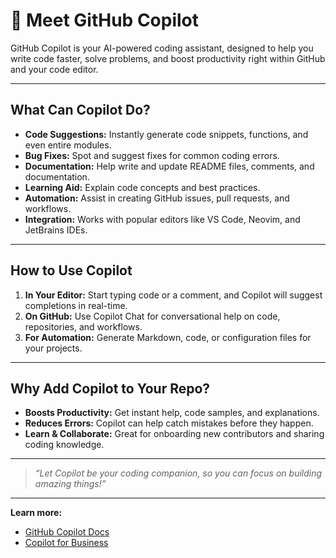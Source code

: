# 🤖 Meet GitHub Copilot

GitHub Copilot is your AI-powered coding assistant, designed to help you write code faster, solve problems, and boost productivity right within GitHub and your code editor.

---

## What Can Copilot Do?

- **Code Suggestions:** Instantly generate code snippets, functions, and even entire modules.
- **Bug Fixes:** Spot and suggest fixes for common coding errors.
- **Documentation:** Help write and update README files, comments, and documentation.
- **Learning Aid:** Explain code concepts and best practices.
- **Automation:** Assist in creating GitHub issues, pull requests, and workflows.
- **Integration:** Works with popular editors like VS Code, Neovim, and JetBrains IDEs.

---

## How to Use Copilot

1. **In Your Editor:** Start typing code or a comment, and Copilot will suggest completions in real-time.
2. **On GitHub:** Use Copilot Chat for conversational help on code, repositories, and workflows.
3. **For Automation:** Generate Markdown, code, or configuration files for your projects.

---

## Why Add Copilot to Your Repo?

- **Boosts Productivity:** Get instant help, code samples, and explanations.
- **Reduces Errors:** Copilot can help catch mistakes before they happen.
- **Learn & Collaborate:** Great for onboarding new contributors and sharing coding knowledge.

---

> *“Let Copilot be your coding companion, so you can focus on building amazing things!”*

---

**Learn more:**  
- [GitHub Copilot Docs](https://docs.github.com/en/copilot)  
- [Copilot for Business](https://github.com/features/copilot-for-business)